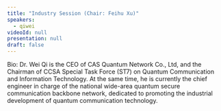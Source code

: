 ```yaml
---
title: "Industry Session (Chair: Feihu Xu)"
speakers:
  - qiwei
videoId: null
presentation: null
draft: false
---
```

Bio: Dr. Wei Qi is the CEO of CAS Quantum Network Co., Ltd, and the Chairman of CCSA Special Task Force (ST7) on Quantum Communication and Information Technology. At the same time, he is currently the chief engineer in charge of the national wide-area quantum secure communication backbone network, dedicated to promoting the industrial development of quantum communication technology.


<!-- fields to use above: -->
<!-- videoId: "Vfl9pPh6ipI" -->
<!-- presentation: "/slides/invited-MargaridaPereira.pdf" -->
